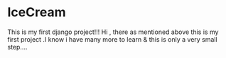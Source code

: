# IceCream
This is my first django project!!!
Hi  , there 
as mentioned  above this is  my first project .I know  i have many more to learn  & this is only a very small step....

